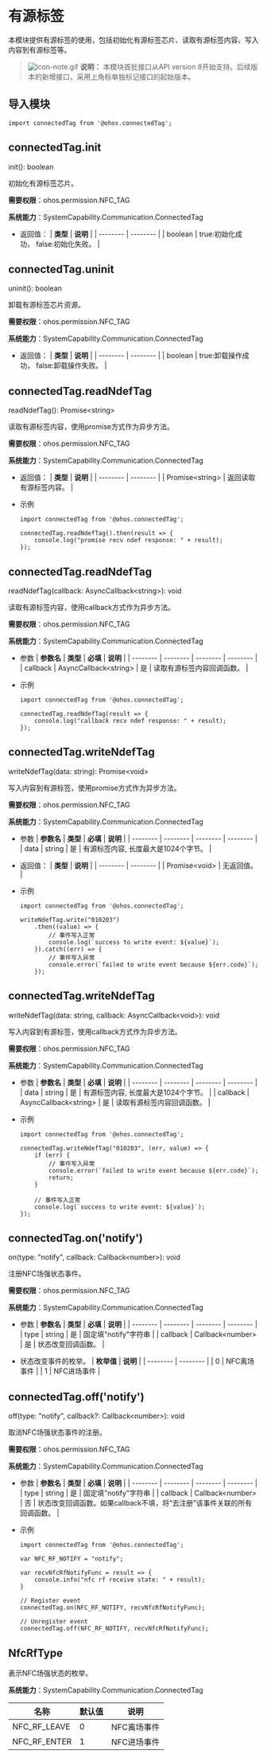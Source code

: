 # 有源标签

本模块提供有源标签的使用，包括初始化有源标签芯片、读取有源标签内容、写入内容到有源标签等。

> ![icon-note.gif](public_sys-resources/icon-note.gif) **说明：**
> 本模块首批接口从API version 8开始支持。后续版本的新增接口，采用上角标单独标记接口的起始版本。


## 导入模块

```
import connectedTag from '@ohos.connectedTag';
```


## connectedTag.init

init(): boolean

初始化有源标签芯片。

**需要权限**：ohos.permission.NFC_TAG

**系统能力**：SystemCapability.Communication.ConnectedTag

- 返回值：
  | **类型** | **说明** |
  | -------- | -------- |
  | boolean | true:初始化成功，&nbsp;false:初始化失败。 |


## connectedTag.uninit

uninit(): boolean

卸载有源标签芯片资源。

**需要权限**：ohos.permission.NFC_TAG

**系统能力**：SystemCapability.Communication.ConnectedTag

- 返回值：
  | **类型** | **说明** |
  | -------- | -------- |
  | boolean | true:卸载操作成功，&nbsp;false:卸载操作失败。 |


## connectedTag.readNdefTag

readNdefTag(): Promise&lt;string&gt;

读取有源标签内容，使用promise方式作为异步方法。

**需要权限**：ohos.permission.NFC_TAG

**系统能力**：SystemCapability.Communication.ConnectedTag

- 返回值：
  | **类型** | **说明** |
  | -------- | -------- |
  | Promise&lt;string&gt; | 返回读取有源标签内容。 |

- 示例
  ```
  import connectedTag from '@ohos.connectedTag';

  connectedTag.readNdefTag().then(result => {
      console.log("promise recv ndef response: " + result);
  });
  ```

## connectedTag.readNdefTag

readNdefTag(callback: AsyncCallback&lt;string&gt;): void

读取有源标签内容，使用callback方式作为异步方法。

**需要权限**：ohos.permission.NFC_TAG

**系统能力**：SystemCapability.Communication.ConnectedTag

- 参数
  | **参数名** | **类型** | **必填** | **说明** |
  | -------- | -------- | -------- | -------- |
  | callback | AsyncCallback&lt;string&gt; | 是 | 读取有源标签内容回调函数。 |

- 示例
  ```
  import connectedTag from '@ohos.connectedTag';
  
  connectedTag.readNdefTag(result => {
      console.log("callback recv ndef response: " + result);
  });
  ```

## connectedTag.writeNdefTag

writeNdefTag(data: string): Promise&lt;void&gt;

写入内容到有源标签，使用promise方式作为异步方法。

**需要权限**：ohos.permission.NFC_TAG

**系统能力**：SystemCapability.Communication.ConnectedTag

- 参数
  | **参数名** | **类型** | **必填** | **说明** |
  | -------- | -------- | -------- | -------- |
  | data | string | 是 | 有源标签内容, 长度最大是1024个字节。 |

- 返回值：
  | **类型** | **说明** |
  | -------- | -------- |
  | Promise&lt;void&gt; | 无返回值。 |

- 示例
  ```
  import connectedTag from '@ohos.connectedTag';
  
  writeNdefTag.write("010203")
      .then((value) => {
          // 事件写入正常
          console.log(`success to write event: ${value}`);
      }).catch((err) => {
          // 事件写入异常
          console.error(`failed to write event because ${err.code}`);
      });
  ```

## connectedTag.writeNdefTag

writeNdefTag(data: string, callback: AsyncCallback&lt;void&gt;): void

写入内容到有源标签，使用callback方式作为异步方法。

**需要权限**：ohos.permission.NFC_TAG

**系统能力**：SystemCapability.Communication.ConnectedTag

- 参数
  | **参数名** | **类型** | **必填** | **说明** |
  | -------- | -------- | -------- | -------- |
  | data | string | 是 | 有源标签内容, 长度最大是1024个字节。 |
  | callback | AsyncCallback&lt;string&gt; | 是 | 读取有源标签内容回调函数。 |

- 示例
  ```
  import connectedTag from '@ohos.connectedTag';
  
  connectedTag.writeNdefTag("010203", (err, value) => {
      if (err) {
          // 事件写入异常
          console.error(`failed to write event because ${err.code}`);
          return;
      }

      // 事件写入正常
      console.log(`success to write event: ${value}`);
  });
  ```

## connectedTag.on('notify')

on(type: "notify", callback: Callback&lt;number&gt;): void

注册NFC场强状态事件。

**需要权限**：ohos.permission.NFC_TAG

**系统能力**：SystemCapability.Communication.ConnectedTag

- 参数
  | **参数名** | **类型** | **必填** | **说明** |
  | -------- | -------- | -------- | -------- |
  | type | string | 是 | 固定填"notify"字符串 |
  | callback | Callback&lt;number&gt; | 是 | 状态改变回调函数。 |

- 状态改变事件的枚举。
  | **枚举值** | **说明** |
  | -------- | -------- |
  | 0 | NFC离场事件 |
  | 1 | NFC进场事件 |


## connectedTag.off('notify')

off(type: "notify", callback?: Callback&lt;number&gt;): void

取消NFC场强状态事件的注册。

**需要权限**：ohos.permission.NFC_TAG

**系统能力**：SystemCapability.Communication.ConnectedTag

- 参数
  | **参数名** | **类型** | **必填** | **说明** |
  | -------- | -------- | -------- | -------- |
  | type | string | 是 | 固定填"notify"字符串 |
  | callback | Callback&lt;number&gt; | 否 | 状态改变回调函数。如果callback不填，将“去注册”该事件关联的所有回调函数。 |

- 示例
  ```
  import connectedTag from '@ohos.connectedTag';
  
  var NFC_RF_NOTIFY = "notify";
  
  var recvNfcRfNotifyFunc = result => {
      console.info("nfc rf receive state: " + result);
  }
  
  // Register event
  connectedTag.on(NFC_RF_NOTIFY, recvNfcRfNotifyFunc);
  
  // Unregister event
  connectedTag.off(NFC_RF_NOTIFY, recvNfcRfNotifyFunc);
  ```

## NfcRfType

表示NFC场强状态的枚举。

**系统能力**：SystemCapability.Communication.ConnectedTag

| 名称 | 默认值 | 说明 |
| -------- | -------- | -------- |
| NFC_RF_LEAVE | 0 | NFC离场事件 |
| NFC_RF_ENTER | 1 | NFC进场事件 |
